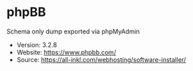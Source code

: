 # phpBB

Schema only dump exported via phpMyAdmin

- Version: 3.2.8
- Website: https://www.phpbb.com/
- Source: https://all-inkl.com/webhosting/software-installer/
